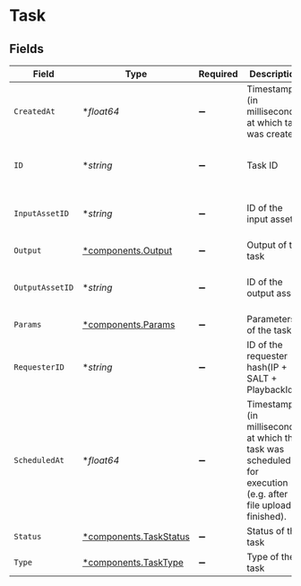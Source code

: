 # Task


## Fields

| Field                                                                                                         | Type                                                                                                          | Required                                                                                                      | Description                                                                                                   | Example                                                                                                       |
| ------------------------------------------------------------------------------------------------------------- | ------------------------------------------------------------------------------------------------------------- | ------------------------------------------------------------------------------------------------------------- | ------------------------------------------------------------------------------------------------------------- | ------------------------------------------------------------------------------------------------------------- |
| `CreatedAt`                                                                                                   | **float64*                                                                                                    | :heavy_minus_sign:                                                                                            | Timestamp (in milliseconds) at which task was created                                                         | 1587667174725                                                                                                 |
| `ID`                                                                                                          | **string*                                                                                                     | :heavy_minus_sign:                                                                                            | Task ID                                                                                                       | 09F8B46C-61A0-4254-9875-F71F4C605BC7                                                                          |
| `InputAssetID`                                                                                                | **string*                                                                                                     | :heavy_minus_sign:                                                                                            | ID of the input asset                                                                                         | 09F8B46C-61A0-4254-9875-F71F4C605BC7                                                                          |
| `Output`                                                                                                      | [*components.Output](../../models/components/output.md)                                                       | :heavy_minus_sign:                                                                                            | Output of the task                                                                                            |                                                                                                               |
| `OutputAssetID`                                                                                               | **string*                                                                                                     | :heavy_minus_sign:                                                                                            | ID of the output asset                                                                                        | 09F8B46C-61A0-4254-9875-F71F4C605BC7                                                                          |
| `Params`                                                                                                      | [*components.Params](../../models/components/params.md)                                                       | :heavy_minus_sign:                                                                                            | Parameters of the task                                                                                        |                                                                                                               |
| `RequesterID`                                                                                                 | **string*                                                                                                     | :heavy_minus_sign:                                                                                            | ID of the requester hash(IP + SALT + PlaybackId)                                                              | 09F8B46C-61A0-4254-9875-F71F4C605BC7                                                                          |
| `ScheduledAt`                                                                                                 | **float64*                                                                                                    | :heavy_minus_sign:                                                                                            | Timestamp (in milliseconds) at which the task was scheduled for<br/>execution (e.g. after file upload finished).<br/> | 1587667174725                                                                                                 |
| `Status`                                                                                                      | [*components.TaskStatus](../../models/components/taskstatus.md)                                               | :heavy_minus_sign:                                                                                            | Status of the task                                                                                            |                                                                                                               |
| `Type`                                                                                                        | [*components.TaskType](../../models/components/tasktype.md)                                                   | :heavy_minus_sign:                                                                                            | Type of the task                                                                                              | upload                                                                                                        |